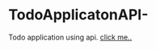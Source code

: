 # TodoApplicatonAPI-
Todo application using api.
[click me..](https://todo-applicaton-api.vercel.app/)
